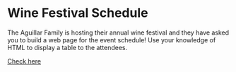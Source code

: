 # Wine Festival Schedule

The Aguillar Family is hosting their annual wine festival and they have asked you to build a web page for the event schedule! Use your knowledge of HTML to display a table to the attendees.

[Check here](https://yarovit-developer.github.io/codecademy-projects/html-css/2-wine-festival/index.html)
